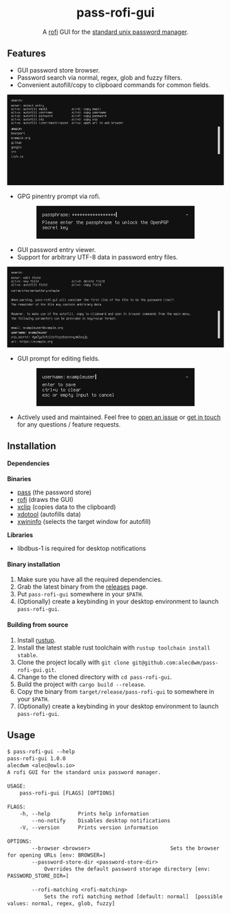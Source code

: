 <div align="center">

# pass-rofi-gui
A [rofi](https://github.com/davatorium/rofi) GUI for the [standard unix password manager](https://passwordstore.org).

</div>

## Features

- GUI password store browser.
- Password search via normal, regex, glob and fuzzy filters.
- Convenient autofill/copy to clipboard commands for common fields.

<div align="center">

![a screenshot of the main menu](res/main-menu.png)<br />

</div>

- GPG pinentry prompt via rofi.

<div align="center">

![a screenshot of the gpg pinentry integration](res/pinentry-integration.png)<br />

</div>

- GUI password entry viewer.
- Support for arbitrary UTF-8 data in password entry files.

<div align="center">

![a screenshot of the password entry viewer](res/entry-menu.png)<br />

</div>

- GUI prompt for editing fields.

<div align="center">

![a screenshot of the password entry field editor](res/edit-entry-field.png)<br />

</div>

- Actively used and maintained. Feel free to [open an issue](https://github.com/alecdwm/pass-rofi-gui/issues/new) or [get in touch](https://owls.io) for any questions / feature requests.

## Installation
#### Dependencies
**Binaries**
- [pass](https://www.passwordstore.org) (the password store)
- [rofi](https://github.com/davatorium/rofi) (draws the GUI)
- [xclip](https://github.com/astrand/xclip) (copies data to the clipboard)
- [xdotool](https://www.semicomplete.com/projects/xdotool) (autofills data)
- [xwininfo](http://www.xfree86.org/4.2.0/xwininfo.1.html) (selects the target window for autofill)

**Libraries**
- libdbus-1 is required for desktop notifications

#### Binary installation
1. Make sure you have all the required dependencies.
2. Grab the latest binary from the [releases](https://github.com/alecdwm/pass-rofi-gui/releases) page.
3. Put `pass-rofi-gui` somewhere in your `$PATH`.
4. (Optionally) create a keybinding in your desktop environment to launch `pass-rofi-gui`.

#### Building from source
1. Install [rustup](https://www.rust-lang.org/tools/install).
2. Install the latest stable rust toolchain with `rustup toolchain install stable`.
3. Clone the project locally with `git clone git@github.com:alecdwm/pass-rofi-gui.git`.
4. Change to the cloned directory with `cd pass-rofi-gui`.
5. Build the project with `cargo build --release`.
6. Copy the binary from `target/release/pass-rofi-gui` to somewhere in your `$PATH`.
7. (Optionally) create a keybinding in your desktop environment to launch `pass-rofi-gui`.

## Usage
```shell
$ pass-rofi-gui --help
pass-rofi-gui 1.0.0
alecdwm <alec@owls.io>
A rofi GUI for the standard unix password manager.

USAGE:
    pass-rofi-gui [FLAGS] [OPTIONS]

FLAGS:
    -h, --help         Prints help information
        --no-notify    Disables desktop notifications
    -V, --version      Prints version information

OPTIONS:
        --browser <browser>                          Sets the browser for opening URLs [env: BROWSER=]
        --password-store-dir <password-store-dir>
            Overrides the default password storage directory [env: PASSWORD_STORE_DIR=]

        --rofi-matching <rofi-matching>
            Sets the rofi matching method [default: normal]  [possible values: normal, regex, glob, fuzzy]
```
